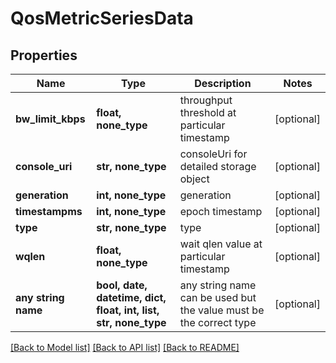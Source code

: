 # QosMetricSeriesData


## Properties
Name | Type | Description | Notes
------------ | ------------- | ------------- | -------------
**bw_limit_kbps** | **float, none_type** | throughput threshold at particular timestamp | [optional] 
**console_uri** | **str, none_type** | consoleUri for detailed storage object | [optional] 
**generation** | **int, none_type** | generation | [optional] 
**timestampms** | **int, none_type** | epoch timestamp | [optional] 
**type** | **str, none_type** | type | [optional] 
**wqlen** | **float, none_type** | wait qlen value at particular timestamp | [optional] 
**any string name** | **bool, date, datetime, dict, float, int, list, str, none_type** | any string name can be used but the value must be the correct type | [optional]

[[Back to Model list]](../README.md#documentation-for-models) [[Back to API list]](../README.md#documentation-for-api-endpoints) [[Back to README]](../README.md)


